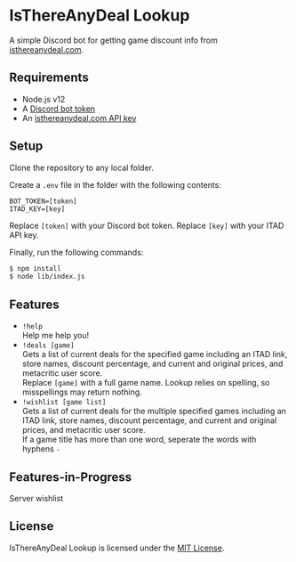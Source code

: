 # IsThereAnyDeal Lookup

A simple Discord bot for getting game discount info from [isthereanydeal.com](https://isthereanydeal.com).

## Requirements

- Node.js v12
- A [Discord bot token](https://discord.com/developers/applications)
- An [isthereanydeal.com API key](https://isthereanydeal.com/dev/app)

## Setup

Clone the repository to any local folder.

Create a `.env` file in the folder with the following contents:

```
BOT_TOKEN=[token]
ITAD_KEY=[key]
```

Replace `[token]` with your Discord bot token. Replace `[key]` with your ITAD API key.

Finally, run the following commands:

```sh
$ npm install
$ node lib/index.js
```

## Features

- `!help`   
Help me help you!
- `!deals [game]`  
Gets a list of current deals for the specified game including an ITAD link, store names, discount percentage, and current and original prices, and metacritic user score.  
Replace `[game]` with a full game name. Lookup relies on spelling, so misspellings may return nothing.
- `!wishlist [game list]`  
Gets a list of current deals for the multiple specified games including an ITAD link, store names, discount percentage, and current and original prices, and metacritic user score.  
If a game title has more than one word, seperate the words with hyphens `-`

## Features-in-Progress
Server wishlist

## License

IsThereAnyDeal Lookup is licensed under the [MIT License](http://www.opensource.org/licenses/mit-license.php).
